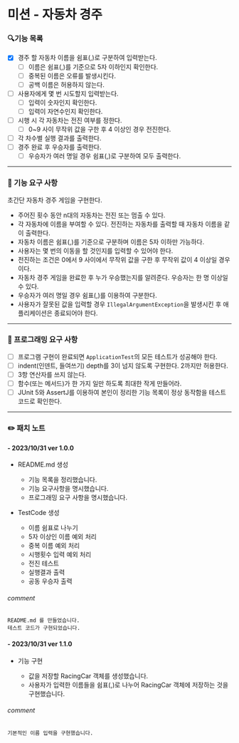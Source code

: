 # 미션 - 자동차 경주

### 🔍기능 목록

- [x] 경주 할 자동차 이름을 쉼표(,)로 구분하여 입력받는다.
    - [ ] 이름은 쉼표(,)를 기준으로 5자 이하인지 확인한다.
    - [ ] 중복된 이름은 오류를 발생시킨다.
    - [ ] 공백 이름은 허용하지 않는다.
- [ ] 사용자에게 몇 번 시도할지 입력받는다.
    - [ ] 입력이 숫자인지 확인한다.
    - [ ] 입력이 자연수인지 확인한다.
- [ ] 시행 시 각 자동차는 전진 여부를 정한다.
    - [ ] 0~9 사이 무작위 값을 구한 후 4 이상인 경우 전진한다.
- [ ] 각 차수별 실행 결과를 출력한다.
- [ ] 경주 완료 후 우승자를 출력한다.
    - [ ] 우승자가 여러 명일 경우 쉼표(,)로 구분하여 모두 출력한다.

---

### 🚀 기능 요구 사항

초간단 자동차 경주 게임을 구현한다.

- 주어진 횟수 동안 n대의 자동차는 전진 또는 멈출 수 있다.
- 각 자동차에 이름을 부여할 수 있다. 전진하는 자동차를 출력할 때 자동차 이름을 같이 출력한다.
- 자동차 이름은 쉼표(,)를 기준으로 구분하며 이름은 5자 이하만 가능하다.
- 사용자는 몇 번의 이동을 할 것인지를 입력할 수 있어야 한다.
- 전진하는 조건은 0에서 9 사이에서 무작위 값을 구한 후 무작위 값이 4 이상일 경우이다.
- 자동차 경주 게임을 완료한 후 누가 우승했는지를 알려준다. 우승자는 한 명 이상일 수 있다.
- 우승자가 여러 명일 경우 쉼표(,)를 이용하여 구분한다.
- 사용자가 잘못된 값을 입력할 경우 `IllegalArgumentException`을 발생시킨 후 애플리케이션은 종료되어야 한다.

---

### 🎯 프로그래밍 요구 사항

- [ ] 프로그램 구현이 완료되면 `ApplicationTest`의 모든 테스트가 성공해야 한다.
- [ ] indent(인덴트, 들여쓰기) depth를 3이 넘지 않도록 구현한다. 2까지만 허용한다.
- [ ] 3항 연산자를 쓰지 않는다.
- [ ] 함수(또는 메서드)가 한 가지 일만 하도록 최대한 작게 만들어라.
- [ ] JUnit 5와 AssertJ를 이용하여 본인이 정리한 기능 목록이 정상 동작함을 테스트 코드로 확인한다.

---

### ✏️ 패치 노트

#### - 2023/10/31 ver 1.0.0

- README.md 생성

    - 기능 목록을 정리했습니다.
    - 기능 요구사항을 명시했습니다.
    - 프로그래밍 요구 사항을 명시했습니다.

- TestCode 생성

    - 이름 쉼표로 나누기
    - 5자 이상인 이름 예외 처리
    - 중복 이름 예외 처리
    - 시행횟수 입력 예외 처리
    - 전진 테스트
    - 실행결과 출력
    - 공동 우승자 출력

######      comment
    README.md 를 만들었습니다.
    테스트 코드가 구현되었습니다.

#### - 2023/10/31 ver 1.1.0

- 기능 구현

   - 값을 저장할 RacingCar 객체를 생성했습니다.
   - 사용자가 입력한 이름들을 쉼표(,)로 나누어 RacingCar 객체에 저장하는 것을 구현했습니다.

######      comment
    기본적인 이름 입력을 구현했습니다.